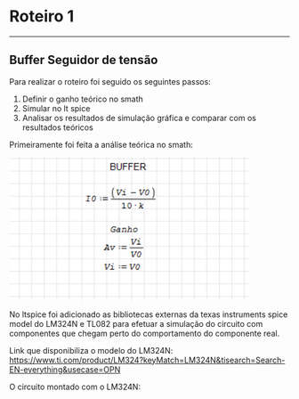 # Roteiro 1
***
## Buffer Seguidor de tensão
Para realizar o roteiro foi seguido os seguintes passos:
1. Definir o ganho teórico no smath  
1. Simular no lt spice
1.  Analisar os resultados de simulação gráfica e comparar com os resultados teóricos

Primeiramente foi feita a análise teórica no smath:

![](https://github.com/tatimmtt/roteiros_eletronica/blob/main/prints/Smath%20teorico.png)

No ltspice foi adicionado as bibliotecas externas da texas instruments spice model do LM324N e TL082 para efetuar a simulação do circuito com componentes que chegam perto do comportamento do componente real.

Link que disponibiliza o modelo do LM324N: https://www.ti.com/product/LM324?keyMatch=LM324N&tisearch=Search-EN-everything&usecase=OPN

O circuito montado com o LM324N:







